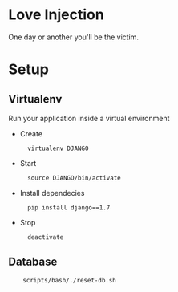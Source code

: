 # Love Injection
One day or another you'll be the victim.


# Setup

## Virtualenv

Run your application inside a virtual environment

* Create

        virtualenv DJANGO
        
* Start

        source DJANGO/bin/activate

* Install dependecies

        pip install django==1.7      

* Stop

        deactivate

## Database

        scripts/bash/./reset-db.sh


